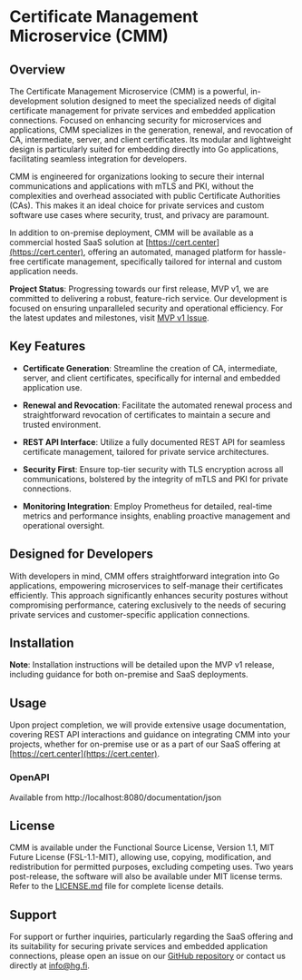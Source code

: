 # Certificate Management Microservice (CMM)

## Overview

The Certificate Management Microservice (CMM) is a powerful, in-development 
solution designed to meet the specialized needs of digital certificate 
management for private services and embedded application connections. Focused 
on enhancing security for microservices and applications, CMM specializes in 
the generation, renewal, and revocation of CA, intermediate, server, and client 
certificates. Its modular and lightweight design is particularly suited for 
embedding directly into Go applications, facilitating seamless integration for 
developers.

CMM is engineered for organizations looking to secure their internal 
communications and applications with mTLS and PKI, without the 
complexities and overhead associated with public Certificate Authorities (CAs). 
This makes it an ideal choice for private services and custom software use 
cases where security, trust, and privacy are paramount.

In addition to on-premise deployment, CMM will be available as a commercial 
hosted SaaS solution at [https://cert.center](https://cert.center), offering an 
automated, managed platform for hassle-free certificate management, 
specifically tailored for internal and custom application needs.

**Project Status**: Progressing towards our first release, MVP v1, we are 
committed to delivering a robust, feature-rich service. Our development is 
focused on ensuring unparalleled security and operational efficiency. For the 
latest updates and milestones, visit 
[MVP v1 Issue](https://github.com/hyperifyio/gocertcenter/issues/1).

## Key Features

- **Certificate Generation**: Streamline the creation of CA, intermediate, 
  server, and client certificates, specifically for internal and embedded 
  application use.

- **Renewal and Revocation**: Facilitate the automated renewal process and 
  straightforward revocation of certificates to maintain a secure and trusted 
  environment.

- **REST API Interface**: Utilize a fully documented REST API for seamless 
  certificate management, tailored for private service architectures.

- **Security First**: Ensure top-tier security with TLS encryption across all 
  communications, bolstered by the integrity of mTLS and PKI for private 
  connections.

- **Monitoring Integration**: Employ Prometheus for detailed, real-time metrics 
  and performance insights, enabling proactive management and operational 
  oversight.

## Designed for Developers

With developers in mind, CMM offers straightforward integration into Go 
applications, empowering microservices to self-manage their certificates 
efficiently. This approach significantly enhances security postures without 
compromising performance, catering exclusively to the needs of securing private 
services and customer-specific application connections.

## Installation

**Note**: Installation instructions will be detailed upon the MVP v1 release, 
including guidance for both on-premise and SaaS deployments.

## Usage

Upon project completion, we will provide extensive usage documentation, 
covering REST API interactions and guidance on integrating CMM into your 
projects, whether for on-premise use or as a part of our SaaS offering at 
[https://cert.center](https://cert.center).

### OpenAPI

Available from http://localhost:8080/documentation/json

## License

CMM is available under the Functional Source License, Version 1.1, MIT Future 
License (FSL-1.1-MIT), allowing use, copying, modification, and redistribution 
for permitted purposes, excluding competing uses. Two years post-release, the 
software will also be available under MIT license terms. Refer to the 
[LICENSE.md](LICENSE) file for complete license details.

## Support

For support or further inquiries, particularly regarding the SaaS offering and 
its suitability for securing private services and embedded application 
connections, please open an issue on our 
[GitHub repository](https://github.com/hyperifyio/gocertcenter/issues) or contact us 
directly at info@hg.fi.
